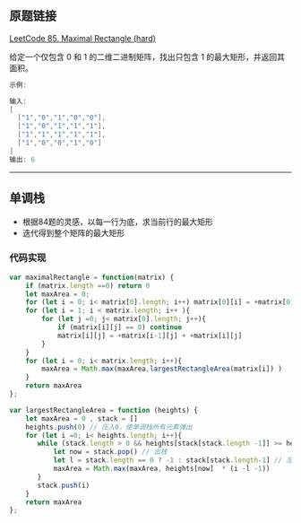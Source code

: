 ## 原题链接

[LeetCode 85. Maximal Rectangle (hard)](https://leetcode-cn.com/problems/maximal-rectangle/)

给定一个仅包含 0 和 1 的二维二进制矩阵，找出只包含 1 的最大矩形，并返回其面积。

```cpp
示例:

输入:
[
  ["1","0","1","0","0"],
  ["1","0","1","1","1"],
  ["1","1","1","1","1"],
  ["1","0","0","1","0"]
]
输出: 6
```

---

## 单调栈

- 根据84题的灵感，以每一行为底，求当前行的最大矩形
- 迭代得到整个矩阵的最大矩形

### 代码实现

```javascript
var maximalRectangle = function(matrix) {
    if (matrix.length ==0) return 0
    let maxArea = 0;
    for (let i = 0; i< matrix[0].length; i++) matrix[0][i] = +matrix[0][i]
    for (let i = 1; i < matrix.length; i++ ){
        for (let j =0; j< matrix[0].length; j++){
            if (matrix[i][j] == 0) continue
            matrix[i][j] = +matrix[i-1][j] + +matrix[i][j]
        }
    }
    for (let i = 0; i< matrix.length; i++){
        maxArea = Math.max(maxArea,largestRectangleArea(matrix[i]) )
    }
    return maxArea
};

var largestRectangleArea = function (heights) {
    let maxArea = 0 , stack = []
    heights.push(0) // 压入0，使单调栈所有元素弹出
    for (let i =0; i< heights.length; i++){
       while (stack.length > 0 && heights[stack[stack.length -1]] >= heights[i]){
           let now = stack.pop() // 出栈
           let l = stack.length == 0 ? -1 : stack[stack.length-1] // 左边第一个比heights[now]小的位置
           maxArea = Math.max(maxArea, heights[now]  * (i -l -1))
       }
       stack.push(i)
    }
    return maxArea
};
```
